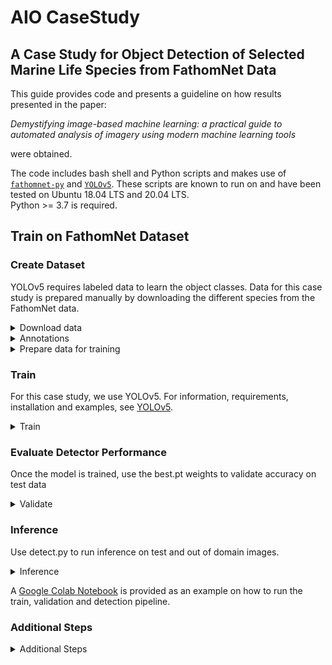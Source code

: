 # AIO CaseStudy

## A Case Study for Object Detection of Selected Marine Life Species from FathomNet Data

This guide provides code and presents a guideline on how results presented in the paper:

*Demystifying image-based machine learning: a practical guide to automated analysis of imagery using modern machine learning tools*

were obtained.

The code includes bash shell and Python scripts and makes use of [`fathomnet-py`](https://github.com/fathomnet/fathomnet-py) and [`YOLOv5`](https://github.com/ultralytics/yolov5). These scripts are known to run on and have been tested on Ubuntu 18.04 LTS and 20.04 LTS.  
Python >= 3.7 is required.

## Train on FathomNet Dataset ##

### Create Dataset ###

YOLOv5 requires labeled data to learn the object classes. Data for this case study is prepared manually by downloading the different species from the FathomNet data.

<details>
<summary>Download data</summary>

`download_images_and_bboxes.sh` is a bash script to download images and bounding boxes for the species selected. It requires `fathomnet.py`, which can be installed via

```bash
python -m pip install fathomnet
```

Details about fathomnet.py and its requirements can be found [here](https://github.com/fathomnet/fathomnet-py)

The species selected are:
* Chiroteuthis calyx
* Dosidicus gigas
* Gonatus onyx
* Sebastes
* Sebastes diploproa
* Sebastes melanostomus
* Sebastolobus
* Nanomia bijuga

For training and detection purposes, Sebastes, Sebastes diploproa and Sebastes melanostomus are grouped as a single Sebastes class due to the small number of images for the two latter species.
Nanomia bijuga is used only as a distractor class in a separate experiment.

[`download_images_and_bboxes.sh`](https://github.com/heinsense2/AIO_CaseStudy/blob/main/data/scripts/download_images_and_bboxes.sh)  will download the data into the different spatial/depth regions and temporal regions. Nanomia bijuga is downloaded separetely.

```bash
source download_images_and_bboxes.sh
```

The data will be downloaded to directory `data` in the directory where the script is run.
<details>
   <summary>Data Directories</summary> 
    <p>
  <img src="data/images/data_dirs.png" width="200" title="data directories">
   </p>
 </details>  
  
</details>

<details>
<summary>Annotations</summary>

Data annotations are provided in COCO format. To convert COCO json files to YOLO format, use `coco2yolo.py`.

```bash
python3 coco2yolo.py path/to/coco/json/files
```

where `path/to/coco/json/files` is a directory that is searched to find all COCO `*.json` files from which the corresponding YOLO annotations files are generated.

To convert all the COCO json files in `data`:
```bash
python3 coco2yolo.py .../user/data
```
</details>
<details>
<summary>Prepare data for training</summary>

[`prepare_data_for_training.py`](https://github.com/heinsense2/AIO_CaseStudy/blob/main/data/scripts/prepare_data_for_training.py) is a Python script that prepares tha data for trainimg. The script will split data for each species into train, val, and test directories, create an out-of-domain dataset consisting of all the images, produce the yaml files required and store everything in the appropriate domain directories.

For example:

downloaded images and labels are found in
```
    …/user/data/pre_2012/species/<images,labels>
```
       
`prepare_data_for_training` will produce the [following].

The images and labels directories for training will be created in
```
    …/user/data/pre_2012/yolov5/images/<train,val,test>
    …/user/data/pre_2012/yolov5/labels/<train,val,test>
 ```
 The out of domain dataset can be found in
 ```
       …/user/data/pre_2012/yolov5/all/<images,labels>
 ```
 and the yaml files will be:
 ```
       …/user/data/pre_2012/yolov5/<pre_2012.yaml,pre_2012_as_out_of_domain.yaml>
 ```
   <details open>
   <summary>Training Directories</summary> 
    <p>
      <img src="data/images/yolov5_dirs.png" width="400" title="training directories">
    </p>
   </details>  
    
</details>

### Train ###
For this case study, we use YOLOv5. For information, requirements, installation and examples,
see  [YOLOv5](https://github.com/ultralytics/yolov5).

<details>
<summary>Train</summary>

To train a YOLOv5 model with our datasets, run the command 
```bash
python3 train.py --img 640 --batch 16 --epochs 300 --data <data.yaml> --weights yolov5s.pt --cache
```

Training results are saved to `runs/train` with incrementing directories, i.e. `runs/train/exp2`, `runs/train/exp3`, etc.
Adding `--name <some_name>` to train.py will save training results in `runs/train/some_name`, `runs/train/some_name2`, etc.

</details>

### Evaluate Detector Performance ###
Once the model is trained, use the best.pt weights to validate accuracy on test data
<details>
<summary>Validate</summary>

To validate a YOLOv5 model with our datasets, run the command 

```bash
python3 val.py --data {data.directory}/{domain}.yaml --weights runs/train/exp/weights/best.pt --task test
```
To validate the out-of-domain data, refer to the yaml file in the different domain the out-of-domain data.
For example, if training was done on pre_2012 data, the out-of-domain yaml file will be in the post_2012 directory.

```bash
python3 val.py --data {data.directory}/{domain}_as_out_of_domain.yaml --weights runs/train/exp/weights/best.pt --task test
```

</details>

### Inference ###
Use detect.py to run inference on test and out of domain images.

<details>
<summary>Inference</summary>

```bash
python detect.py --weights runs/train/exp/weights/best.pt --img 640 --conf 0.65 --source {dataset.location}/test/images
```

</details>

A [Google Colab Notebook](https://github.com/heinsense2/AIO_CaseStudy/blob/main/notebooks/Training_on_FathomNet_Custom_Data.ipynb) is provided as an example on how to run the train, validation and detection pipeline.
 


### Additional Steps ###

<details>
<summary>Additional Steps</summary>

- [Image Augmentation](additional/STEPS.md#image_augmentation)
- [Image Resolution](additional/STEPS.md#image_resolution)
- [Train with Background Images](additional/STEPS.md#background_images)
- [Class Coarsening](additional/STEPS.md#class_coarsening)
- [Training with Distractor Classes](additional/STEPS.md#distractor_class)

</details>

